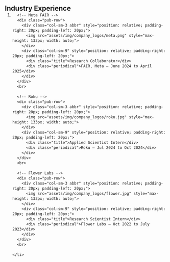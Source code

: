 <h2 id="industry" style="margin: 2px 0px -15px;">Industry Experience</h2>

<div class="publications">
  <ol class="bibliography">
    <li>

      <!-- Meta FAIR -->
      <div class="pub-row">
        <div class="col-sm-3 abbr" style="position: relative; padding-right: 20px; padding-left: 20px;">
          <img src="assets/img/company_logos/meta.png" style="max-height: 133px; width: auto;">
        </div>
        <div class="col-sm-9" style="position: relative; padding-right: 20px; padding-left: 20px;">
          <div class="title">Research Collaborator</div>
          <div class="periodical">FAIR, Meta — June 2024 to April 2025</div>
        </div>
      </div>
      <br>

      <!-- Roku -->
      <div class="pub-row">
        <div class="col-sm-3 abbr" style="position: relative; padding-right: 20px; padding-left: 20px;">
          <img src="assets/img/company_logos/roku.jpg" style="max-height: 133px; width: auto;">
        </div>
        <div class="col-sm-9" style="position: relative; padding-right: 20px; padding-left: 20px;">
          <div class="title">Applied Scientist Intern</div>
          <div class="periodical">Roku — Jul 2024 to Oct 2024</div>
        </div>
      </div>
      <br>

      <!-- Flower Labs -->
      <div class="pub-row">
        <div class="col-sm-3 abbr" style="position: relative; padding-right: 20px; padding-left: 20px;">
          <img src="assets/img/company_logos/flower.jpg" style="max-height: 133px; width: auto;">
        </div>
        <div class="col-sm-9" style="position: relative; padding-right: 20px; padding-left: 20px;">
          <div class="title">Research Scientist Intern</div>
          <div class="periodical">Flower Labs — Oct 2022 to July 2023</div>
        </div>
      </div>
      <br>

    </li>
  </ol>
</div>